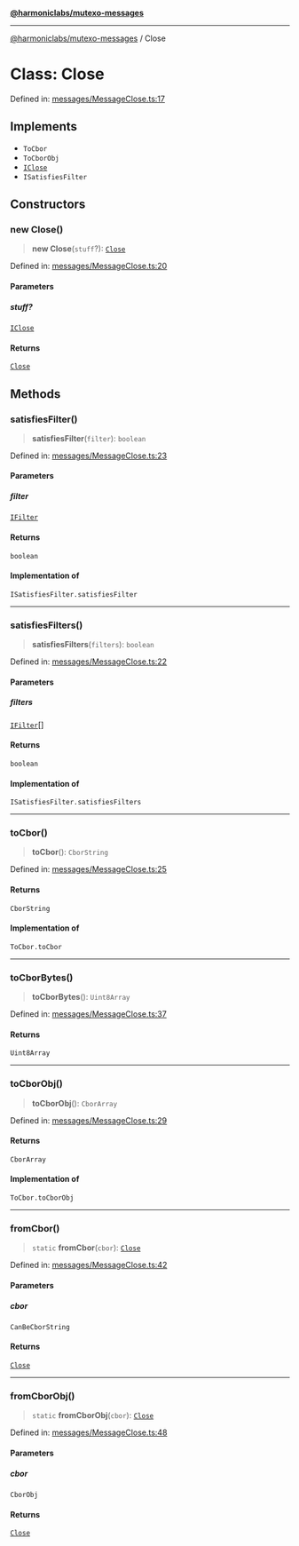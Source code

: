 [**@harmoniclabs/mutexo-messages**](../README.md)

***

[@harmoniclabs/mutexo-messages](../README.md) / Close

# Class: Close

Defined in: [messages/MessageClose.ts:17](https://github.com/HarmonicLabs/mutexo-messages/blob/aefac8841dc1fa8aebb577df666016362446522d/src/messages/MessageClose.ts#L17)

## Implements

- `ToCbor`
- `ToCborObj`
- [`IClose`](../interfaces/IClose)
- `ISatisfiesFilter`

## Constructors

### new Close()

> **new Close**(`stuff`?): [`Close`](Close)

Defined in: [messages/MessageClose.ts:20](https://github.com/HarmonicLabs/mutexo-messages/blob/aefac8841dc1fa8aebb577df666016362446522d/src/messages/MessageClose.ts#L20)

#### Parameters

##### stuff?

[`IClose`](../interfaces/IClose)

#### Returns

[`Close`](Close)

## Methods

### satisfiesFilter()

> **satisfiesFilter**(`filter`): `boolean`

Defined in: [messages/MessageClose.ts:23](https://github.com/HarmonicLabs/mutexo-messages/blob/aefac8841dc1fa8aebb577df666016362446522d/src/messages/MessageClose.ts#L23)

#### Parameters

##### filter

[`IFilter`](../type-aliases/IFilter)

#### Returns

`boolean`

#### Implementation of

`ISatisfiesFilter.satisfiesFilter`

***

### satisfiesFilters()

> **satisfiesFilters**(`filters`): `boolean`

Defined in: [messages/MessageClose.ts:22](https://github.com/HarmonicLabs/mutexo-messages/blob/aefac8841dc1fa8aebb577df666016362446522d/src/messages/MessageClose.ts#L22)

#### Parameters

##### filters

[`IFilter`](../type-aliases/IFilter)[]

#### Returns

`boolean`

#### Implementation of

`ISatisfiesFilter.satisfiesFilters`

***

### toCbor()

> **toCbor**(): `CborString`

Defined in: [messages/MessageClose.ts:25](https://github.com/HarmonicLabs/mutexo-messages/blob/aefac8841dc1fa8aebb577df666016362446522d/src/messages/MessageClose.ts#L25)

#### Returns

`CborString`

#### Implementation of

`ToCbor.toCbor`

***

### toCborBytes()

> **toCborBytes**(): `Uint8Array`

Defined in: [messages/MessageClose.ts:37](https://github.com/HarmonicLabs/mutexo-messages/blob/aefac8841dc1fa8aebb577df666016362446522d/src/messages/MessageClose.ts#L37)

#### Returns

`Uint8Array`

***

### toCborObj()

> **toCborObj**(): `CborArray`

Defined in: [messages/MessageClose.ts:29](https://github.com/HarmonicLabs/mutexo-messages/blob/aefac8841dc1fa8aebb577df666016362446522d/src/messages/MessageClose.ts#L29)

#### Returns

`CborArray`

#### Implementation of

`ToCbor.toCborObj`

***

### fromCbor()

> `static` **fromCbor**(`cbor`): [`Close`](Close)

Defined in: [messages/MessageClose.ts:42](https://github.com/HarmonicLabs/mutexo-messages/blob/aefac8841dc1fa8aebb577df666016362446522d/src/messages/MessageClose.ts#L42)

#### Parameters

##### cbor

`CanBeCborString`

#### Returns

[`Close`](Close)

***

### fromCborObj()

> `static` **fromCborObj**(`cbor`): [`Close`](Close)

Defined in: [messages/MessageClose.ts:48](https://github.com/HarmonicLabs/mutexo-messages/blob/aefac8841dc1fa8aebb577df666016362446522d/src/messages/MessageClose.ts#L48)

#### Parameters

##### cbor

`CborObj`

#### Returns

[`Close`](Close)
